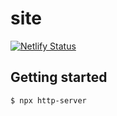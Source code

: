 site
===

[![Netlify Status](https://api.netlify.com/api/v1/badges/55c74e5a-47d1-41d2-8c57-9d2c2806efd0/deploy-status)](https://app.netlify.com/sites/friendly-minsky-80c114/deploys)

## Getting started

```
$ npx http-server
```
